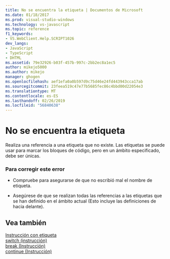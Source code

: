 ```yaml
---
title: No se encuentra la etiqueta | Documentos de Microsoft
ms.date: 01/18/2017
ms.prod: visual-studio-windows
ms.technology: vs-javascript
ms.topic: reference
f1_keywords:
- VS.WebClient.Help.SCRIPT1026
dev_langs:
- JavaScript
- TypeScript
- DHTML
ms.assetid: 79e32926-b03f-457b-997c-2bb2ec8a1ec5
author: mikejo5000
ms.author: mikejo
manager: ghogen
ms.openlocfilehash: aef1efa0a0b597d9c75d46e24fd443943cca17ab
ms.sourcegitcommit: 23feea519c47e77b5685fec86c4bbd00d22054e3
ms.translationtype: MT
ms.contentlocale: es-ES
ms.lasthandoff: 02/26/2019
ms.locfileid: "56840638"
---
```

# <a name="label-not-found"></a>No se encuentra la etiqueta
Realiza una referencia a una etiqueta que no existe. Las etiquetas se puede usar para marcar los bloques de código, pero en un ámbito especificado, debe ser únicas.  
  
### <a name="to-correct-this-error"></a>Para corregir este error  
  
-   Compruebe para asegurarse de que no escribió mal el nombre de etiqueta.  
  
-   Asegúrese de que se realizan todas las referencias a las etiquetas que se han definido en el ámbito actual (Esto incluye las definiciones de hacia delante).  
  
## <a name="see-also"></a>Vea también  
 [Instrucción con etiqueta](../../javascript/reference/labeled-statement-javascript.md)   
 [switch (instrucción)](../../javascript/reference/switch-statement-javascript.md)   
 [break (Instrucción)](../../javascript/reference/break-statement-javascript.md)   
 [continue (Instrucción)](../../javascript/reference/continue-statement-javascript.md)